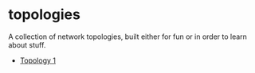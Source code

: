 # topologies

A collection of network topologies, built either for fun or in order to learn about stuff.

- [Topology 1](topology-1)